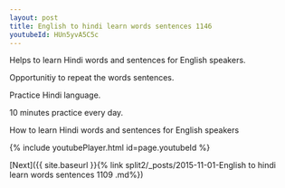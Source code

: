 ```yaml
---
layout: post
title: English to hindi learn words sentences 1146 
youtubeId: HUn5yvA5C5c
---
```

 
 
Helps to learn Hindi words and sentences for English speakers.

Opportunitiy to repeat the words sentences. 

Practice Hindi language. 
 
10 minutes practice every day. 
 
How to learn Hindi words and sentences for English speakers 
 
{% include youtubePlayer.html id=page.youtubeId %}
 
 
[Next]({{ site.baseurl }}{% link  split2/_posts/2015-11-01-English to hindi learn words sentences 1109 .md%})
 

